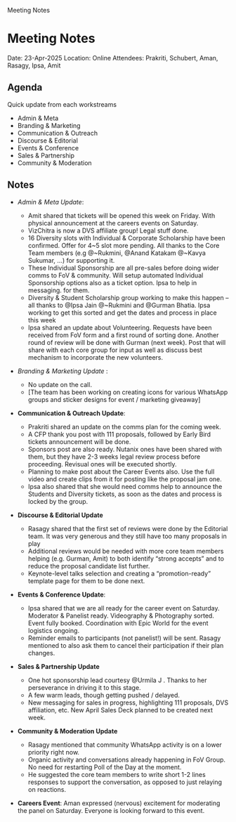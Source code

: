 Meeting Notes

# Meeting Notes

Date: 23-Apr-2025
Location: Online
Attendees: Prakriti, Schubert, Aman, Rasagy, Ipsa, Amit

## Agenda

Quick update from each workstreams

- Admin & Meta
- Branding & Marketing
- Communication & Outreach
- Discourse & Editorial
- Events & Conference
- Sales & Partnership
- Community & Moderation

## Notes

-  *Admin & Meta Update*: 
     - Amit shared that tickets will be opened this week on Friday. With physical announcement at the careers events on Saturday.
     - VizChitra is now a DVS affiliate group! Legal stuff done.
     - 16 Diversity slots with Individual & Corporate Scholarship have been confirmed.  Offer for 4~5 slot more pending. All thanks to the  Core Team members (e.g @⁨~Rukmini⁩, @⁨Anand Katakam⁩ @⁨~Kavya Sukumar⁩, …) for supporting it. 
     - These Individual Sponsorship are all pre-sales before doing wider comms to FoV & community. Will setup automated Individual Sponsorship options also as a ticket option. Ipsa to help in messaging. for them.
     - Diversity & Student Scholarship group working to make this happen – all thanks to @⁨Ipsa Jain⁩ @⁨~Rukmini⁩ and @⁨Gurman Bhatia⁩. Ipsa working to get this sorted and  get the dates and process in place this week
     - Ipsa shared an update about Volunteering. Requests have been received from FoV form and a first round of sorting done. Another round of review will be done with Gurman (next week). Post that will share with each core group for input as well as discuss best mechanism to incorporate the new volunteers.

- *Branding & Marketing Update* :     
    - No update on the call.
    - [The team has been working on creating icons for various WhatsApp groups and sticker designs for event / marketing giveaway]

- **Communication & Outreach Update**: 
    - Prakriti shared an update on the comms plan for the coming week.
    - A CFP thank you post with 111 proposals, followed by Early Bird tickets announcement will be done.
    - Sponsors post are also ready. Nutanix ones have been shared with them, but they have 2-3 weeks legal review process before proceeding. Revisual ones will be executed shortly. 
    - Planning to make post about the Career Events also. Use the full video and create clips from it for posting like the proposal jam one.
    - Ipsa also shared that she would need comms help to announce the Students and Diversity tickets, as soon as the dates and process is locked by the group.

- **Discourse & Editorial Update**
    - Rasagy shared that the first set of reviews were done by the Editorial team. It was very generous and they still have too many proposals in play 
    - Additional reviews would be needed with more core team members helping (e.g. Gurman, Amit) to both identify “strong accepts” and to reduce the proposal candidate list further.
    - Keynote-level talks selection and creating a “promotion-ready” template page for them to be done next. 
 
- **Events & Conference Update**: 
    - Ipsa shared that we are all ready for the career event on Saturday. Moderator & Panelist ready. Videography & Photography sorted. Event fully booked. Coordination with Epic World for the event logistics ongoing.
    - Reminder emails to participants (not panelist!) will be sent. Rasagy mentioned to also ask them to cancel their participation if their plan changes.

- **Sales & Partnership Update**
   - One hot sponsorship lead courtesy @⁨Urmila J⁩ . Thanks to her perseverance in driving it to this stage.  
   - A few warm leads, though getting pushed / delayed.
   - New messaging for sales in progress, highlighting 111 proposals, DVS affiliation, etc. New April Sales Deck planned to be created next week.
  
- **Community & Moderation Update**
   - Rasagy mentioned that community WhatsApp activity is on a lower priority right now.
   - Organic activity and conversations already happening in FoV Group. No need for restarting Poll of the Day at the moment.
  - He suggested the core team members to write short 1-2 lines responses to support the conversation, as opposed to just relaying on reactions. 

- **Careers Event**: Aman expressed (nervous) excitement for moderating the panel on Saturday. Everyone is looking forward to this event.
